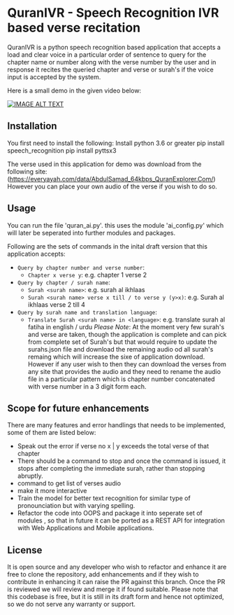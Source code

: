 # QuranIVR - Speech Recognition IVR based verse recitation

QuranIVR is a python speech recognition based application that accepts a load and clear voice in a particular order of sentence to query for the chapter name or number along with the verse number by the user and in response it recites the queried chapter and verse or surah's if the voice input is accepted by the system.

Here is a small demo in the given video below:

[![IMAGE ALT TEXT](http://img.youtube.com/vi/8NOEJHle_U8/0.jpg)](https://www.youtube.com/embed/8NOEJHle_U8 "Python Speech recognition API - Listening to Quran for the Visually Impaired")

## Installation

You first need to install the following:
Install python 3.6 or greater
pip install speech_recognition
pip install pyttsx3

The verse used in this application for demo was download from the following site:(https://everyayah.com/data/AbdulSamad_64kbps_QuranExplorer.Com/)
However you can place your own audio of the verse if you wish to do so.

## Usage
You can run the file 'quran_ai.py'. this uses the module 'ai_config.py' which will later be seperated into further modules and packages.

Following are the sets of commands in the inital draft version that this application accepts:

* `Query by chapter number and verse number`:
    * `Chapter x verse y`: e.g. chapter 1 verse 2
* `Query by chapter / surah name`:
    * `Surah <surah name>`: e.g. surah al ikhlaas
    * `Surah <surah name> verse x till / to verse y (y>x)`: e.g. Surah al ikhlaas verse 2 till 4
* `Query by surah name and translation language`:
    * `Translate Surah <surah name> in <language>`: e.g. translate surah al fatiha in english / urdu
*Please Note*: At the moment very few surah's and verse are taken, though the application is complete and can pick from complete set of Surah's but that would require to update the surahs.json file and download the remaining audio od all surah's remaing which will increase the sixe of application download. However if any user wish to then they can download the verses from any site that provides the audio and they need to rename the audio file in a particular pattern which is chapter number concatenated with verse number in a 3 digit form each.

## Scope for future enhancements

There are many features and error handlings that needs to be implemented, some of them are listed below:
- Speak out the error if verse no x | y exceeds the total verse of that chapter
- There should be a command to stop and once the command is issued, it stops after completing the immediate surah, rather than stopping abruptly.
- command to get list of verses audio
- make it more interactive
- Train the model for better text recognition for similar type of pronounciation but with varying spelling.
- Refactor the code into OOPS and package it into seperate set of modules , so that in future it can be ported as a REST API for integration with Web Applications and Mobile applications.

## License

It is open source and any developer who wish to refactor and enhance it are free to clone the repository, add enhancements and if they wish to contribute in enhancing it can raise the PR against this branch. Once the PR is reviewed we will review and merge it if found suitable.
Please note that this codebase is free, but it is still in its draft form and hence not optimized, so we do not serve any warranty or support.
